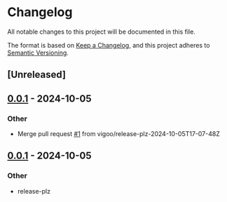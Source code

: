 # Changelog

All notable changes to this project will be documented in this file.

The format is based on [Keep a Changelog](https://keepachangelog.com/en/1.0.0/),
and this project adheres to [Semantic Versioning](https://semver.org/spec/v2.0.0.html).

## [Unreleased]

## [0.0.1](https://github.com/vigoo/test-r/releases/tag/test-r-macro-v0.0.1) - 2024-10-05

### Other

- Merge pull request [#1](https://github.com/vigoo/test-r/pull/1) from vigoo/release-plz-2024-10-05T17-07-48Z

## [0.0.1](https://github.com/vigoo/test-r/releases/tag/test-r-macro-v0.0.1) - 2024-10-05

### Other

- release-plz
